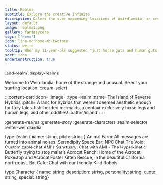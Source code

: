 ```yaml
---
title: Realms
subtitle: Explore the creative infinite
description: Exlore the ever expanding locations of Weirdlandia, or create your own
layout: default
image: realms1.png
gallery: fantasycore
tags: ['home']
icon: line-md:home-md-twotone
status: weird
tooltip: When my 11-year-old suggested "just horse guts and human guts, I realized I'd just scratched the surface of awful hybrid ideas
sort: icon
underConstruction: true
---
```

:add-realm
:display-realms

Welcome to Weirdlandia, home of the strange and unusual. Select your starting location: 
::realm-select

  :::content-card
    :icon=
    :image=
    :type=realm
    :name=The Island of Reverse Hybrids
    :pitch= A land for hybrids that weren't deemed aesthetic enough for fairy tales. fish-headed mermaids, a centaur exclusively horse legs and human legs, and other oddities!
    :path='/island'
  :::
::

:generate-realms
:generate-story
:generate-characters
:realm-selector
:enter-weirdlandia




type Realm { name: string, pitch: string }
Animal Farm: All messages are turned into animal noises.
Serendipity Space Bar: NPC Chat
The Void: Customizable chat
AMI's Sanctuary: Chat with AMI - The Hyperkinetic Butterfly trying to stop malaria
Acrocat Ranch: Home of the Acrocat Pokestop and Acrocat Foster Kitten Rescue, in the beautiful California northcoast. 
Bot Cafe: Chat with our friendly Kind Robots

type Character { name: string, description: string, personality: string, quote: string, special: string}